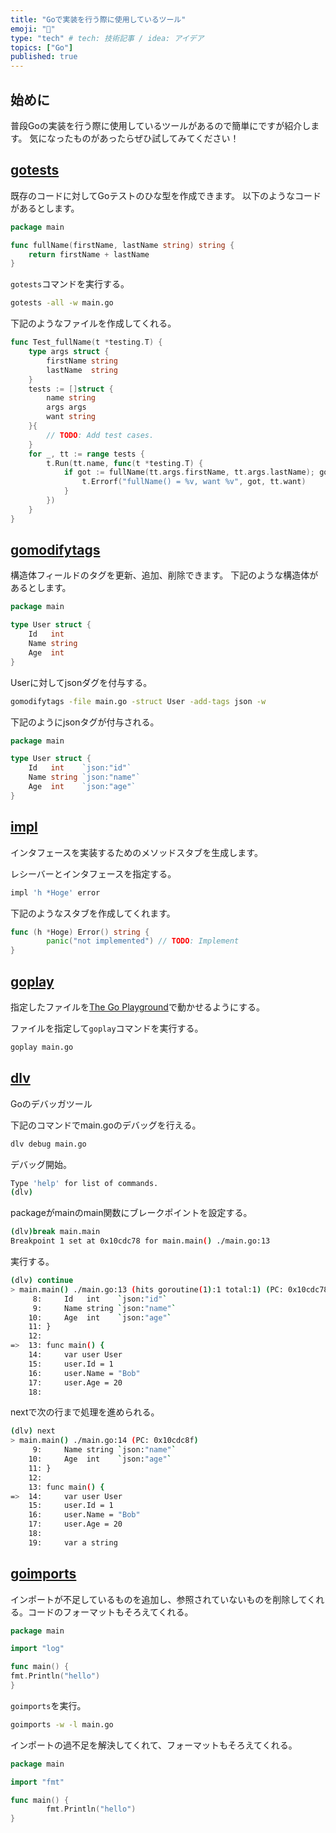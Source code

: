 ```yaml
---
title: "Goで実装を行う際に使用しているツール"
emoji: "🔨"
type: "tech" # tech: 技術記事 / idea: アイデア
topics: ["Go"]
published: true
---
```

## 始めに
普段Goの実装を行う際に使用しているツールがあるので簡単にですが紹介します。
気になったものがあったらぜひ試してみてください！

## [gotests](https://github.com/cweill/gotests)
既存のコードに対してGoテストのひな型を作成できます。
以下のようなコードがあるとします。
```go:main.go
package main

func fullName(firstName, lastName string) string {
    return firstName + lastName
}
```
`gotests`コマンドを実行する。
```bash
gotests -all -w main.go
```
下記のようなファイルを作成してくれる。
```go:main_test.go
func Test_fullName(t *testing.T) {
	type args struct {
		firstName string
		lastName  string
	}
	tests := []struct {
		name string
		args args
		want string
	}{
		// TODO: Add test cases.
	}
	for _, tt := range tests {
		t.Run(tt.name, func(t *testing.T) {
			if got := fullName(tt.args.firstName, tt.args.lastName); got != tt.want {
				t.Errorf("fullName() = %v, want %v", got, tt.want)
			}
		})
	}
}
```
## [gomodifytags](https://github.com/fatih/gomodifytags)
構造体フィールドのタグを更新、追加、削除できます。
下記のような構造体があるとします。
```go:main.go
package main

type User struct {
	Id   int
	Name string
	Age  int
}
```

Userに対してjsonダグを付与する。
```bash
gomodifytags -file main.go -struct User -add-tags json -w
```

下記のようにjsonタグが付与される。
```go:main.go
package main

type User struct {
	Id   int    `json:"id"`
	Name string `json:"name"`
	Age  int    `json:"age"`
}
```

## [impl](https://github.com/josharian/impl)
インタフェースを実装するためのメソッドスタブを生成します。

レシーバーとインタフェースを指定する。
```bash
impl 'h *Hoge' error
```

下記のようなスタブを作成してくれます。
```go
func (h *Hoge) Error() string {
        panic("not implemented") // TODO: Implement
}
```

## [goplay](https://github.com/haya14busa/goplay)
指定したファイルを[The Go Playground](https://play.golang.org/)で動かせるようにする。

ファイルを指定して`goplay`コマンドを実行する。
```bash
goplay main.go
```

## [dlv](https://github.com/go-delve/delve)
Goのデバッガツール

下記のコマンドでmain.goのデバッグを行える。
```bash
dlv debug main.go
```

デバッグ開始。
```bash
Type 'help' for list of commands.
(dlv)
```

packageがmainのmain関数にブレークポイントを設定する。
```bash
(dlv)break main.main
Breakpoint 1 set at 0x10cdc78 for main.main() ./main.go:13
```

実行する。
```bash
(dlv) continue
> main.main() ./main.go:13 (hits goroutine(1):1 total:1) (PC: 0x10cdc78)
     8:		Id   int    `json:"id"`
     9:		Name string `json:"name"`
    10:		Age  int    `json:"age"`
    11:	}
    12:
=>  13:	func main() {
    14:		var user User
    15:		user.Id = 1
    16:		user.Name = "Bob"
    17:		user.Age = 20
    18:
```

nextで次の行まで処理を進められる。
```bash
(dlv) next
> main.main() ./main.go:14 (PC: 0x10cdc8f)
     9:		Name string `json:"name"`
    10:		Age  int    `json:"age"`
    11:	}
    12:
    13:	func main() {
=>  14:		var user User
    15:		user.Id = 1
    16:		user.Name = "Bob"
    17:		user.Age = 20
    18:
    19:		var a string
```

## [goimports](https://github.com/golang/tools/tree/master/cmd/goimports)
インポートが不足しているものを追加し、参照されていないものを削除してくれる。コードのフォーマットもそろえてくれる。

```go:main.go
package main

import "log"

func main() {
fmt.Println("hello")
}
```

`goimports`を実行。
```bash
goimports -w -l main.go
```

インポートの過不足を解決してくれて、フォーマットもそろえてくれる。
```go:main.go
package main

import "fmt"

func main() {
        fmt.Println("hello")
}
```
